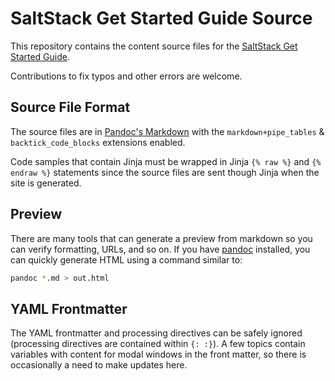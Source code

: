 # SaltStack Get Started Guide Source

This repository contains the content source files for the [SaltStack Get Started Guide](https://docs.saltstack.com/en/getstarted/).

Contributions to fix typos and other errors are welcome.

## Source File Format

The source files are in [Pandoc's Markdown](http://pandoc.org/README.html#pandocs-markdown) with the `markdown+pipe_tables` & `backtick_code_blocks` extensions enabled.

Code samples that contain Jinja must be wrapped in Jinja `{% raw %}` and `{% endraw %}` statements since the source files are sent though Jinja when the site is generated.

## Preview

There are many tools that can generate a preview from markdown so you can verify formatting, URLs, and so on. If you have [pandoc](http://pandoc.org/) installed, you can quickly generate HTML using a command similar to:

``` bash
pandoc *.md > out.html
```

## YAML Frontmatter

The YAML frontmatter and processing directives can be safely ignored (processing directives are contained within `{: :}`). A few topics contain variables with content for modal windows in the front matter, so there is occasionally a need to make updates here.
